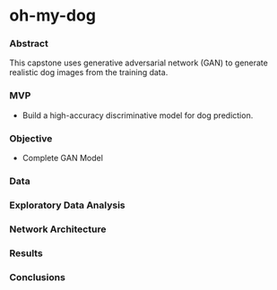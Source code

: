 # oh-my-dog

### Abstract

This capstone uses generative adversarial network (GAN) to generate realistic dog images from the training data. 

### MVP

* Build a high-accuracy discriminative model for dog prediction. 

### Objective

* Complete GAN Model

### Data

### Exploratory Data Analysis

### Network Architecture

### Results

### Conclusions
